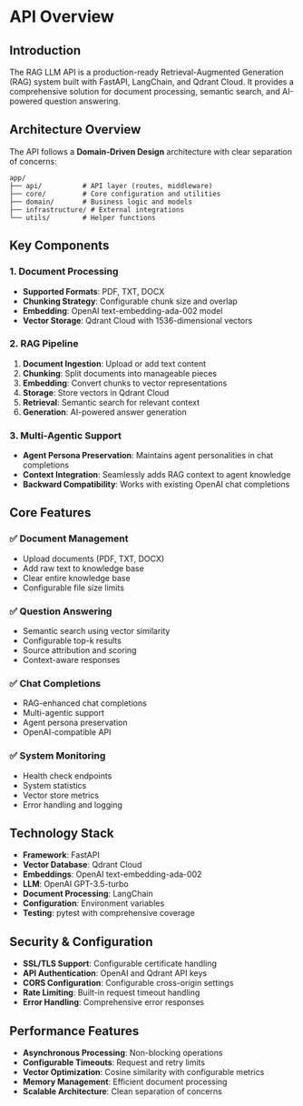 # API Overview

## Introduction

The RAG LLM API is a production-ready Retrieval-Augmented Generation (RAG) system built with FastAPI, LangChain, and Qdrant Cloud. It provides a comprehensive solution for document processing, semantic search, and AI-powered question answering.

## Architecture Overview

The API follows a **Domain-Driven Design** architecture with clear separation of concerns:

```
app/
├── api/          # API layer (routes, middleware)
├── core/         # Core configuration and utilities
├── domain/       # Business logic and models
├── infrastructure/ # External integrations
└── utils/        # Helper functions
```

## Key Components

### 1. Document Processing
- **Supported Formats**: PDF, TXT, DOCX
- **Chunking Strategy**: Configurable chunk size and overlap
- **Embedding**: OpenAI text-embedding-ada-002 model
- **Vector Storage**: Qdrant Cloud with 1536-dimensional vectors

### 2. RAG Pipeline
1. **Document Ingestion**: Upload or add text content
2. **Chunking**: Split documents into manageable pieces
3. **Embedding**: Convert chunks to vector representations
4. **Storage**: Store vectors in Qdrant Cloud
5. **Retrieval**: Semantic search for relevant context
6. **Generation**: AI-powered answer generation

### 3. Multi-Agentic Support
- **Agent Persona Preservation**: Maintains agent personalities in chat completions
- **Context Integration**: Seamlessly adds RAG context to agent knowledge
- **Backward Compatibility**: Works with existing OpenAI chat completions

## Core Features

### ✅ Document Management
- Upload documents (PDF, TXT, DOCX)
- Add raw text to knowledge base
- Clear entire knowledge base
- Configurable file size limits

### ✅ Question Answering
- Semantic search using vector similarity
- Configurable top-k results
- Source attribution and scoring
- Context-aware responses

### ✅ Chat Completions
- RAG-enhanced chat completions
- Multi-agentic support
- Agent persona preservation
- OpenAI-compatible API

### ✅ System Monitoring
- Health check endpoints
- System statistics
- Vector store metrics
- Error handling and logging

## Technology Stack

- **Framework**: FastAPI
- **Vector Database**: Qdrant Cloud
- **Embeddings**: OpenAI text-embedding-ada-002
- **LLM**: OpenAI GPT-3.5-turbo
- **Document Processing**: LangChain
- **Configuration**: Environment variables
- **Testing**: pytest with comprehensive coverage

## Security & Configuration

- **SSL/TLS Support**: Configurable certificate handling
- **API Authentication**: OpenAI and Qdrant API keys
- **CORS Configuration**: Configurable cross-origin settings
- **Rate Limiting**: Built-in request timeout handling
- **Error Handling**: Comprehensive error responses

## Performance Features

- **Asynchronous Processing**: Non-blocking operations
- **Configurable Timeouts**: Request and retry limits
- **Vector Optimization**: Cosine similarity with configurable metrics
- **Memory Management**: Efficient document processing
- **Scalable Architecture**: Clean separation of concerns 